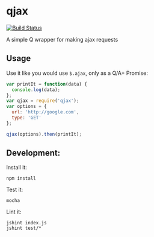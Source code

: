 # qjax

[![Build Status](https://travis-ci.org/kahnjw/qjax.png)](https://travis-ci.org/kahnjw/qjax)

A simple Q wrapper for making ajax requests

## Usage

Use it like you would use `$.ajax`, only as a Q/A+ Promise:

```javascript
var printIt = function(data) {
  console.log(data);
};
var qjax = require('qjax');
var options = {
  url: 'http://google.com',
  type: 'GET'
};

qjax(options).then(printIt);
```
## Development:

Install it:

```
npm install
```

Test it:

```
mocha
```

Lint it:
```
jshint index.js
jshint test/*
```
